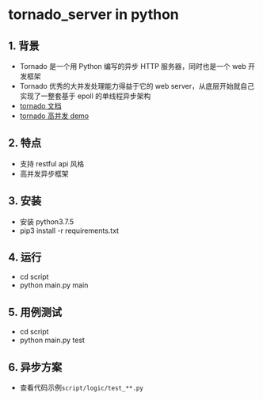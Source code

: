 # tornado_server in python

## 1. 背景

- Tornado 是一个用 Python 编写的异步 HTTP 服务器，同时也是一个 web 开发框架
- Tornado 优秀的大并发处理能力得益于它的 web server，从底层开始就自己实现了一整套基于 epoll 的单线程异步架构
- [tornado 文档](./doc/tornado.md)
- [tornado 高并发 demo](./doc/code)

## 2. 特点

- 支持 restful api 风格
- 高并发异步框架

## 3. 安装

- 安装 python3.7.5
- pip3 install -r requirements.txt

## 4. 运行

- cd script
- python main.py main

## 5. 用例测试

- cd script
- python main.py test

## 6. 异步方案

- 查看代码示例`script/logic/test_**.py`
